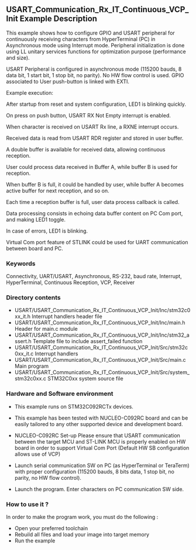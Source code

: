 ## <b>USART_Communication_Rx_IT_Continuous_VCP_Init Example Description</b>

This example shows how to configure GPIO and USART peripheral for continuously receiving characters
from HyperTerminal (PC) in Asynchronous mode using Interrupt mode. Peripheral initialization is
done using LL unitary services functions for optimization purpose (performance and size).

USART Peripheral is configured in asynchronous mode (115200 bauds, 8 data bit, 1 start bit, 1 stop bit, no parity).
No HW flow control is used.
GPIO associated to User push-button is linked with EXTI.

Example execution:

After startup from reset and system configuration, LED1 is blinking quickly.

On press on push button, USART RX Not Empty interrupt is enabled.

When character is received on USART Rx line, a RXNE interrupt occurs.

Received data is read from USART RDR register and stored in user buffer.

A double buffer is available for received data, allowing continuous reception.

User could process data received in Buffer A, while buffer B is used for reception.

When buffer B is full, it could be handled by user, while buffer A becomes active buffer for next reception, and so on.

Each time a reception buffer is full, user data process callback is called.

Data processing consists in echoing data buffer content on PC Com port, and making LED1 toggle.

In case of errors, LED1 is blinking.

Virtual Com port feature of STLINK could be used for UART communication between board and PC.

### <b>Keywords</b>

Connectivity, UART/USART, Asynchronous, RS-232, baud rate, Interrupt, HyperTerminal, Continuous Reception, VCP,
Receiver

### <b>Directory contents</b>

  - USART/USART_Communication_Rx_IT_Continuous_VCP_Init/Inc/stm32c0xx_it.h          Interrupt handlers header file
  - USART/USART_Communication_Rx_IT_Continuous_VCP_Init/Inc/main.h                  Header for main.c module
  - USART/USART_Communication_Rx_IT_Continuous_VCP_Init/Inc/stm32_assert.h          Template file to include assert_failed function
  - USART/USART_Communication_Rx_IT_Continuous_VCP_Init/Src/stm32c0xx_it.c          Interrupt handlers
  - USART/USART_Communication_Rx_IT_Continuous_VCP_Init/Src/main.c                  Main program
  - USART/USART_Communication_Rx_IT_Continuous_VCP_Init/Src/system_stm32c0xx.c      STM32C0xx system source file


### <b>Hardware and Software environment</b>

  - This example runs on STM32C092RCTx devices.

  - This example has been tested with NUCLEO-C092RC board and can be
    easily tailored to any other supported device and development board.

  - NUCLEO-C092RC Set-up
    Please ensure that USART communication between the target MCU and ST-LINK MCU is properly enabled
	on HW board in order to support Virtual Com Port (Default HW SB configuration allows use of VCP)

  - Launch serial communication SW on PC (as HyperTerminal or TeraTerm) with proper configuration
    (115200 bauds, 8 bits data, 1 stop bit, no parity, no HW flow control).

  - Launch the program. Enter characters on PC communication SW side.

### <b>How to use it ?</b>

In order to make the program work, you must do the following :

 - Open your preferred toolchain
 - Rebuild all files and load your image into target memory
 - Run the example

